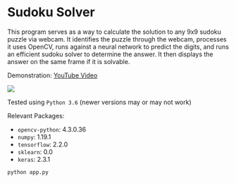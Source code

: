 # Sudoku Solver

This program serves as a way to calculate the solution to any 9x9 sudoku puzzle via webcam.
It identifies the puzzle through the webcam, processes it uses OpenCV, runs against a neural network to predict the digits, 
and runs an efficient sudoku solver to determine the answer. It then displays the answer on the same frame if it is solvable.

Demonstration: [YouTube Video](https://www.youtube.com/watch?v=O6WfZRyatcY)

<img src="test_imgs/screen.png"> 

Tested using `Python 3.6` (newer versions may or may not work)

Relevant Packages:

- `opencv-python`: 4.3.0.36
- `numpy`: 1.19.1
- `tensorflow`: 2.2.0
- `sklearn`: 0.0
- `keras`: 2.3.1

```bash
python app.py
```

